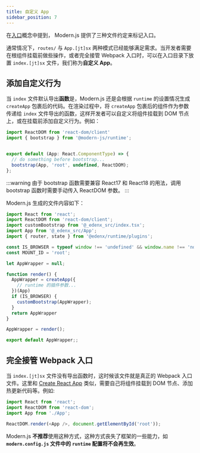 ```yaml
---
title: 自定义 App
sidebar_position: 7
---
```


在[入口](/docs/guides/concept/entries)概念中提到， Modern.js 提供了三种文件约定来标记入口。

通常情况下，`routes/` 与 `App.[jt]sx` 两种模式已经能够满足需求。当开发者需要在根组件挂载前做些操作，或者完全接管 Webpack 入口时，可以在入口目录下放置 `index.[jt]sx` 文件，我们称为**自定义 App**。

## 添加自定义行为

当 `index` 文件默认导出**函数**是，Modern.js 还是会根据 `runtime` 的设置情况生成 `createApp` 包裹后的代码。在渲染过程中，将 `createApp` 包裹后的组件作为参数传递给 `index` 文件导出的函数，这样开发者可以自定义将组件挂载到 DOM 节点上，或在挂载前添加自定义行为。例如：

```js title=src/index.jsx
import ReactDOM from 'react-dom/client'
import { bootstrap } from '@modern-js/runtime';


export default (App: React.ComponentType) => {
  // do something before bootstrap...
  bootstrap(App, 'root', undefined, ReactDOM);
};
```

:::warning
由于 bootstrap 函数需要兼容 React17 和 React18 的用法，调用 bootstrap 函数时需要手动传入 ReactDOM 参数。
:::

Modern.js 生成的文件内容如下：

```js
import React from 'react';
import ReactDOM from 'react-dom/client';
import customBootstrap from '@_edenx_src/index.tsx';
import App from '@_edenx_src/App';
import { router, state } from '@edenx/runtime/plugins';

const IS_BROWSER = typeof window !== 'undefined' && window.name !== 'nodejs';
const MOUNT_ID = 'root';

let AppWrapper = null;

function render() {
  AppWrapper = createApp({
    // runtime 的插件参数...
  })(App)
  if (IS_BROWSER) {
    customBootstrap(AppWrapper);
  }
  return AppWrapper
}

AppWrapper = render();

export default AppWrapper;;
```

## 完全接管 Webpack 入口

当 `index.[jt]sx` 文件没有导出函数时，这时候该文件就是真正的 Webpack 入口文件。这里和 [Create React App](https://github.com/facebook/create-react-app) 类似，需要自己将组件挂载到 DOM 节点、添加热更新代码等。例如:

```js title=src/index.jsx
import React from 'react';
import ReactDOM from 'react-dom';
import App from './App';

ReactDOM.render(<App />, document.getElementById('root'));
```

Modern.js **不推荐**使用这种方式，这种方式丧失了框架的一些能力，如 **`modern.config.js` 文件中的 `runtime` 配置将不会再生效**。
